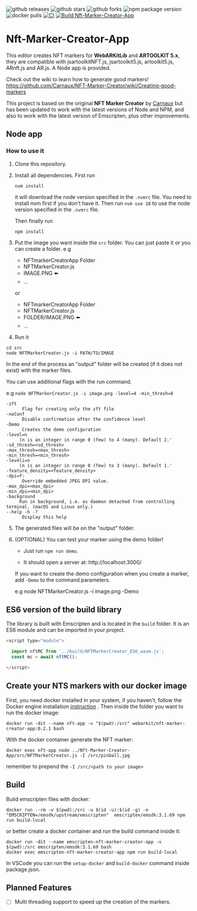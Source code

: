 ![github releases](https://flat.badgen.net/github/release/webarkit/Nft-Marker-Creator-App)
![github stars](https://flat.badgen.net/github/stars/webarkit/Nft-Marker-Creator-App)
![github forks](https://flat.badgen.net/github/forks/webarkit/Nft-Marker-Creator-App)
![npm package version](https://flat.badgen.net/npm/v/@webarkit/nft-marker-creator-app)
![docker pulls](https://flat.badgen.net/docker/pulls/webarkit/nft-marker-creator-app)
[![CI](https://github.com/webarkit/Nft-Marker-Creator-App/actions/workflows/CI.yml/badge.svg)](https://github.com/webarkit/Nft-Marker-Creator-App/actions/workflows/CI.yml)
[![Build Nft-Marker-Creator-App](https://github.com/webarkit/Nft-Marker-Creator-App/actions/workflows/build.yml/badge.svg)](https://github.com/webarkit/Nft-Marker-Creator-App/actions/workflows/main.yml)

# Nft-Marker-Creator-App

This editor creates NFT markers for **WebARKitLib** and **ARTOOLKIT 5.x**, they are compatible with jsartoolkitNFT.js, jsartoolkit5.js, artoolkit5.js, ARnft.js and AR.js.
A Node app is provided.

Check out the wiki to learn how to generate good markers! https://github.com/Carnaux/NFT-Marker-Creator/wiki/Creating-good-markers

This project is based on the original **NFT Marker Creator** by [Carnaux](https://github.com/Carnaux/NFT-Marker-Creator) but has been updated to work with the latest versions of Node and NPM, and also to work with the latest version of Emscripten, plus other improvements.

## Node app

### How to use it

1. Clone this repository.

2. Install all dependencies. First run

   `nvm install`

   it will download the node version specified in the `.nvmrc` file. You need to install nvm first if you don't have it. Then run `nvm use 18` to use the node version specified in the `.nvmrc` file.

   Then finally run

   `npm install`

3. Put the image you want inside the `src` folder. You can just paste it or you can create a folder. e.g

   - NFTmarkerCreatorApp Folder
   - NFTMarkerCreator.js
   - IMAGE.PNG :arrow_left:
   - ...

   or

   - NFTmarkerCreatorApp Folder
   - NFTMarkerCreator.js
   - FOLDER/IMAGE.PNG :arrow_left:
   - ...

4. Run it

```
cd src
node NFTMarkerCreator.js -i PATH/TO/IMAGE
```

In the end of the process an "output" folder will be created (if it does not exist) with the marker files.

You can use additional flags with the run command.

e.g `node NFTMarkerCreator.js -i image.png -level=4 -min_thresh=8`

    -zft
          Flag for creating only the zft file
    -noConf
          Disable confirmation after the confidence level
    -Demo
          Creates the demo configuration
    -level=n
         (n is an integer in range 0 (few) to 4 (many). Default 2.'
    -sd_thresh=<sd_thresh>
    -max_thresh=<max_thresh>
    -min_thresh=<min_thresh>
    -leveli=n
         (n is an integer in range 0 (few) to 3 (many). Default 1.'
    -feature_density=<feature_density>
    -dpi=f:
          Override embedded JPEG DPI value.
    -max_dpi=<max_dpi>
    -min_dpi=<min_dpi>
    -background
         Run in background, i.e. as daemon detached from controlling terminal. (macOS and Linux only.)
    --help -h -?
          Display this help

5. The generated files will be on the "output" folder.

6. (OPTIONAL) You can test your marker using the demo folder!

   - Just run `npm run demo`.

   - It should open a server at: http://localhost:3000/

   If you want to create the demo configuration when you create a marker, add `-Demo` to the command parameters.

   e.g node NFTMarkerCreator.js -i image.png -Demo

## ES6 version of the build library

The library is built with Emscripten and is located in the `build` folder. It is an ES6 module and can be imported in your project.

<!-- prettier-ignore -->
```js
<script type="module">

  import nftMC from '../build/NFTMarkerCreator_ES6_wasm.js';
  const mc = await nftMC();

</script>
```

## Create your NTS markers with our docker image

First, you need docker installed in your system, if you haven't, follow the Docker engine installation [instruction](https://docs.docker.com/engine/install/) .
Then inside the folder you want to run the docker image:

`docker run -dit --name nft-app -v "$(pwd):/src" webarkit/nft-marker-creator-app:0.2.1 bash`

With the docker container generate the NFT marker:

`docker exec nft-app node ../Nft-Marker-Creator-App/src/NFTMarkerCreator.js -I /src/pinball.jpg`

remember to prepend the `-I /src/<path to your image>`

## Build

Build emscripten files with docker:

    docker run --rm -v $(pwd):/src -u $(id -u):$(id -g) -e "EMSCRIPTEN=/emsdk/upstream/emscripten"  emscripten/emsdk:3.1.69 npm run build-local

or better create a docker container and run the build command inside it:

    docker run -dit --name emscripten-nft-marker-creator-app -v $(pwd):/src emscripten/emsdk:3.1.69 bash
    docker exec emscripten-nft-marker-creator-app npm run build-local

In VSCode you can run the `setup-docker` and `build-docker` command inside package.json.

## Planned Features

- [ ] Multi threading support to speed up the creation of the markers.
